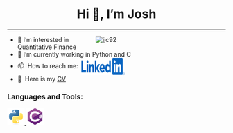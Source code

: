 <h1 align="center">Hi 👋, I’m Josh</h1>

------
<img align="right" src="https://github-readme-stats.vercel.app/api/top-langs/?username=jjc92" alt="jjc92" width="300px" />
  
- 👀 I’m interested in Quantitative Finance
- 🌱 I’m currently working in Python and C
- 📫 &nbsp;How to reach me:&nbsp; <a href="https://linkedin.com/in/joshuacable" target="blank"><img align="center" src="https://raw.githubusercontent.com/jjc92/jjc92/main/LinkedIn.svg" alt="joshuacable" height="40" width="100" /></a>
-  📄 &nbsp;Here is my [CV](https://github.com/jjc92/jjc92/blob/main/Joshua%20Cable%20-%20Quant.pdf)




 <h3 align="left">Languages and Tools:</h3>
 <a href="https://www.python.org" target="_blank"> <img src="https://raw.githubusercontent.com/devicons/devicon/master/icons/python/python-original.svg" alt="python" width="40" height="40"/> </a> 
</a> <a href="https://www.w3schools.com/cs/" target="_blank"> <img src="https://raw.githubusercontent.com/devicons/devicon/master/icons/csharp/csharp-original.svg" alt="csharp" width="40" height="40"/>
<!---
jjc92/jjc92 is a ✨ special ✨ repository because its `README.md` (this file) appears on your GitHub profile.
You can click the Preview link to take a look at your changes.
--->
